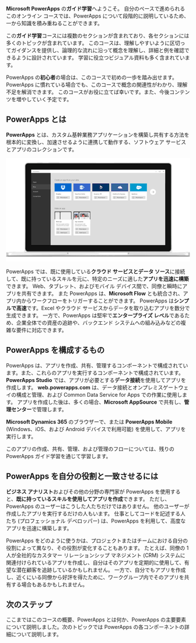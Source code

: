 **Microsoft PowerApps** の**ガイド学習**へようこそ。 自分のペースで進められるこのオンライン コースでは、PowerApps について段階的に説明しているため、一から知識を積み重ねることができます。

この**ガイド学習**コースには複数のセクションが含まれており、各セクションには多くのトピックが含まれています。 このコースは、理解しやすいように区切ってガイダンスを提供し、論理的な流れに沿って概念を理解し、詳細と例を確認できるように設計されています。 学習に役立つビジュアル資料も多く含まれています。

PowerApps の**初心者**の場合は、このコースで初めの一歩を踏み出せます。PowerApps に慣れている場合でも、このコースで概念の関連性がわかり、理解不足を解消できます。 このコースがお役に立てば幸いです。また、今後コンテンツを増やしていく予定です。

## <a name="what-is-powerapps"></a>PowerApps とは
**PowerApps** とは、カスタム基幹業務アプリケーションを構築し共有する方法を根本的に変換し、加速させるように連携して動作する、ソフトウェア サービスとアプリのコレクションです。

![PowerApps 概要 (アニメーション)](./media/learning-introducing-powerapps/powerapps-intro.gif)

PowerApps では、既に使用している**クラウド サービスとデータ ソース**に接続して、既に持っているスキルを元に、特定のニーズに適した**アプリを迅速に構築**できます。 Web、タブレット、およびモバイル デバイス間で、同僚と瞬時にアプリを共有できます。 また PowerApps は、**Microsoft Flow** とも統合され、アプリ内からワークフローをトリガーすることができます。 PowerApps は**シンプルで高速**です。Excel やクラウド サービスからデータを取り込むアプリを数分で生成できます。 一方で、PowerApps は堅牢で**エンタープライズ レベル**であるため、企業全体での資産の追跡や、バックエンド システムへの組み込みなどの複雑な要件に対応できます。

## <a name="the-parts-of-powerapps"></a>PowerApps を構成するもの
PowerApps は、アプリを作成、共有、管理するコンポーネントで構成されています。また、これらのアプリを実行するコンポーネントで構成されています。 **PowerApps Studio** では、アプリが必要とする**データ接続**を使用してアプリを作成します。 **web.powerapps.com** は、データ接続とオンプレミスゲートウェイの構成と管理、および Common Data Service for Apps での作業に使用します。 アプリを作成した後は、多くの場合、**Microsoft AppSource** で共有し、**管理センター**で管理します。

**Microsoft Dynamics 365** のブラウザーで、または **PowerApps Mobile** (Windows、iOS、および Android デバイスで利用可能) を使用して、アプリを実行します。

このアプリの作成、共有、管理、および管理のフローについては、残りの PowerApps ガイド学習を通じて学習します。

## <a name="how-powerapps-matches-your-role"></a>PowerApps を自分の役割と一致させるには
**ビジネス アナリスト**およびその他の分野の専門家が PowerApps を使用すると、**既に持っているスキルを使用してアプリを作成**できます。 ただし、PowerApps のユーザーはこうした人たちだけではありません。 他のユーザーが作成したアプリを実行するだけの人もいます。 仕事としてコードを記述する人たち (プロフェッショナル デベロッパー) は、PowerApps を利用して、高度なアプリを迅速に構築します。

PowerApps をどのように使うかは、プロジェクトまたはチームにおける自分の役割によって異なり、その役割が変化することもあります。 たとえば、同僚の 1 人が全社的なカスタマー リレーションシップ マネジメント (CRM) システムに関連付けられているアプリを作成し、自分はそのアプリを定期的に使用して、有望な潜在顧客を追跡しているかもしれません。 一方で、自分でもアプリを作成し、近くにいる同僚から好評を得たために、ワークグループ内でそのアプリを共有する場合もあるかもしれません。

## <a name="next-steps"></a>次のステップ
ここまではこのコースの概要、PowerApps とは何か、PowerApps の主要要素について説明しました。次のトピックでは PowerApps の各コンポーネントの詳細について説明します。

